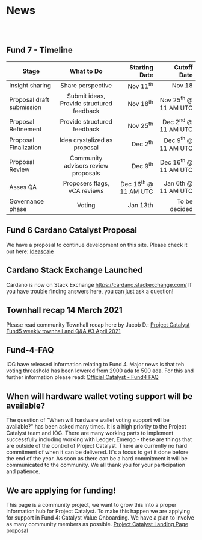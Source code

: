 # News

<style>
.theme-default-content:not(.custom){
    max-width:1280px;
}
.resourceCard{
    flex-basis:100%; margin-bottom:1rem
}
</style>
<div style="display:flex; flex-direction:row; flex-wrap:wrap; justify-content:space-evenly; align-content:space-around">

<ResourceCard
    class="resourceCard"
    headerColor="#0088CC"
    title="Official Statistics"
    subtitle= "Catalyst Generated Statistics" 
    url="/en/statistics/official_statistics.html"
    linkText="Go to Page"
    target="_self"
    text="Officially generated statistics" />

</div>

## Fund 7 - Timeline

| Stage                     | What to Do                                   |                Starting Date      |                   Cutoff Date  |
| ------------------------- |:--------------------------------------------:|----------------------------------:|-------------------------------:|
| Insight sharing           |Share perspective                             | Nov 11<sup>th</sup>               | Nov 18|
| Proposal draft submission |Submit ideas, Provide structured feedback     | Nov 18<sup>th</sup>               | Nov 25<sup>th</sup> @ 11 AM UTC|
| Proposal Refinement       |Provide structured feedback                   | Nov 25<sup>th</sup>               | Dec 2<sup>nd</sup> @ 11 AM UTC|
| Proposal Finalization     |Idea crystalized as proposal                  | Dec 2<sup>th</sup>                | Dec 9<sup>th</sup> @ 11 AM UTC|
| Proposal Review           |Community advisors review proposals           | Dec 9<sup>th</sup>                | Dec 16<sup>th</sup> @ 11 AM UTC|
| Asses QA                  |Proposers flags, vCA reviews                  | Dec 16<sup>th</sup> @ 11 AM UTC   | Jan 6th @ 11 AM UTC|
| Governance phase          |Voting                                        |     Jan 13th                      | To be decided|




## Fund 6 Cardano Catalyst Proposal

We have a proposal to continue development on this site. Please check it out here:
[Ideascale](https://cardano.ideascale.com/a/dtd/Community-Site-Development-AIM/369160-48088)

## Cardano Stack Exchange Launched

Cardano is now on Stack Exchange https://cardano.stackexchange.com/ If you have trouble finding answers here, you can just ask a question!

## Townhall recap 14 March 2021

Please read community Townhall recap here by Jacob D.:
[Project Catalyst Fund5 weekly townhall and Q&A #3 April 2021](/en/town-hall/210414%20Weekly%20Townhall_JD.html)

## Fund-4-FAQ

IOG have released information relating to Fund 4. Major news is that teh voting threashold has been lowered from 2900 ada to 500 ada. For this and further information please read:
[Official Catalyst - Fund4 FAQ](https://iohk.zendesk.com/hc/en-us/articles/900006490763)

## When will hardware wallet voting support will be available?

The question of "When will hardware wallet voting support will be available?" has been asked many times. It is a high priority to the Project Catalyst team and IOG. There are many working parts to implement successfully including working with Ledger, Emergo - these are things that are outside of the control of Project Catalyst. There are currently no hard commitment of when it can be delivered. It's a focus to get it done before the end of the year. As soon as there can be a hard commitment it will be communicated to the community. We all thank you for your participation and patience.

## We are applying for funding!

This page is a community project, we want to grow this into a proper information hub for Project Catalyst.
To make this happen we are applying for support in Fund 4: Catalyst Value Onboarding. We have a plan to involve as many
community members as possible.
[Project Catalyst Landing Page proposal](https://cardano.ideascale.com/a/dtd/Project-Catalyst-Landing-Page/341718-48088)
